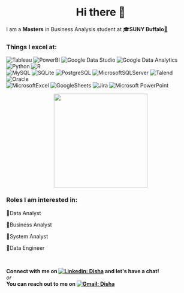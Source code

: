   <h1 align="center">Hi there 👋</h1>
I am a <b>Masters</b> in Business Analysis student at 🎓<b>SUNY Buffalo</b><a href="https://www.buffalo.edu/" color="black">🔗</a>
<br>

<h3>Things I excel at:</h3>
<p>
  <img alt="Tableau" src="https://img.shields.io/badge/-Tableau-E97627?style=flat-square&logo=tableau&logoColor=white" />
  <img alt="PowerBI" src="https://img.shields.io/badge/-PowerBI-F2C811?style=flat-square&logo=powerbi&logoColor=white" />
  <img alt="Google Data Studio" src="https://img.shields.io/badge/-Google Data Studio-669DF6?style=flat-square&logo=googledatastudio&logoColor=white" />
  <img alt="Google Data Analytics" src="https://img.shields.io/badge/-Google Data Analytics-E37400?style=flat-square&logo=googleanalytics&logoColor=white" />
  <br>
  <img alt="Python" src="https://img.shields.io/badge/-Python-3776AB?style=flat-square&logo=python&logoColor=white" />
  <img alt="R" src="https://img.shields.io/badge/-R-276DC3?style=flat-square&logo=r&logoColor=white" />
  <br>  
  <img alt="MySQL" src="https://img.shields.io/badge/-MySQL-4479A1?style=flat-square&logo=mysql&logoColor=white" />
  <img alt="SQLite" src="https://img.shields.io/badge/-SQLite-003B57?style=flat-square&logo=sqlite&logoColor=white" />
  <img alt="PostgreSQL" src="https://img.shields.io/badge/-PostgreSQL-4169E1?style=flat-square&logo=postgresql&logoColor=white" />
  <img alt="MicrosoftSQLServer" src="https://img.shields.io/badge/-MicrosoftSQLServer-CC2927?style=flat-square&logo=microsoftsqlserver&logoColor=white" />
  <img alt="Talend" src="https://img.shields.io/badge/-Talend-FF6D70?style=flat-square&logo=talend&logoColor=white" />
  <img alt="Oracle" src="https://img.shields.io/badge/-Oracle-F80000?style=flat-square&logo=oracle&logoColor=white" />
  <br>
  <img alt="MicrosoftExcel" src="https://img.shields.io/badge/-MicrosoftExcel-217346?style=flat-square&logo=microsoftexcel&logoColor=white" />
  <img alt="GoogleSheets" src="https://img.shields.io/badge/-GoogleSheets-34A853?style=flat-square&logo=googlesheets&logoColor=white" />
  <img alt="Jira" src="https://img.shields.io/badge/-Jira-0052CC?style=flat-square&logo=jira&logoColor=white" />
  <img alt="Microsoft PowerPoint" src="https://img.shields.io/badge/-Microsoft PowerPoint-B7472A?style=flat-square&logo=microsoftpowerpoint&logoColor=white" />

</p>
<p align="center">
<img src="https://media.giphy.com/media/SvckSy7fFviqrq8ClF/giphy.gif?cid=790b7611tvqg3umcci5qljuhjxkcu1qfceot86lzn2mpnule&ep=v1_gifs_search&rid=giphy.gif&ct=g"  width="250">
</p>
<h3>Roles I am interested in:</h3>
<p>
  
  🎯Data Analyst    

  🎯Business Analyst     
  
  🎯System Analyst     
  
  🎯Data Engineer    
  
</p>
<br>



<b>Connect with me on [![Linkedin: Disha](https://img.shields.io/badge/-Linkedin-blue?style=flat-square&logo=Linkedin&logoColor=white)](https://www.linkedin.com/in/disha-kursange/) and let's have a chat!</b>
<br><i>or</i><br>
<b>You can reach out to me on [![Gmail: Disha](https://img.shields.io/badge/-dishakge@gmail.com-EA4335?style=flat-square&logo=gmail&logoColor=white)](mailto:dishakge@gmail.com)

